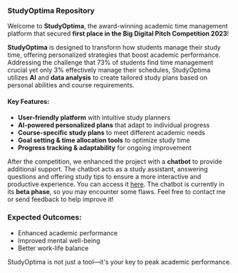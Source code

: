 ### StudyOptima Repository

Welcome to **StudyOptima**, the award-winning academic time management platform that secured **first place in the Big Digital Pitch Competition 2023**!

**StudyOptima** is designed to transform how students manage their study time, offering personalized strategies that boost academic performance. Addressing the challenge that 73% of students find time management crucial yet only 3% effectively manage their schedules, StudyOptima utilizes **AI** and **data analysis** to create tailored study plans based on personal abilities and course requirements.

#### Key Features:
- **User-friendly platform** with intuitive study planners
- **AI-powered personalized plans** that adapt to individual progress
- **Course-specific study plans** to meet different academic needs
- **Goal setting & time allocation tools** to optimize study time
- **Progress tracking & adaptability** for ongoing improvement

After the competition, we enhanced the project with a **chatbot** to provide additional support. The chatbot acts as a study assistant, answering questions and offering study tips to ensure a more interactive and productive experience. You can access it [here](https://studyoptima.zapier.app/). The chatbot is currently in its **beta phase**, so you may encounter some flaws. Feel free to contact me or send feedback to help improve it!

### Expected Outcomes:
- Enhanced academic performance
- Improved mental well-being
- Better work-life balance

StudyOptima is not just a tool—it's your key to peak academic performance.
